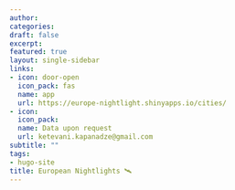 ```yaml
---
author: 
categories:
draft: false
excerpt: 
featured: true
layout: single-sidebar
links:
- icon: door-open
  icon_pack: fas
  name: app
  url: https://europe-nightlight.shinyapps.io/cities/
- icon: 
  icon_pack: 
  name: Data upon request
  url: ketevani.kapanadze@gmail.com
subtitle: ""
tags:
- hugo-site
title: European Nightlights 🛰️
---
```


